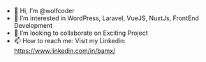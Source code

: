 - 👋 Hi, I’m @wolfcoder
- 👀 I’m interested in WordPress, Laravel, VueJS, NuxtJs, FrontEnd Development
- 💞️ I’m looking to collaborate on Exciting Project
- 📫 How to reach me: Visit my Linkedin: https://www.linkedin.com/in/bamx/

<!---
wolfcoder/wolfcoder is a ✨ special ✨ repository because its `README.md` (this file) appears on your GitHub profile.
You can click the Preview link to take a look at your changes.
--->
